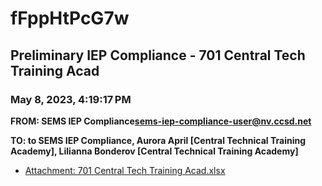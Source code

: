 # fFppHtPcG7w
## Preliminary IEP Compliance - 701 Central Tech Training Acad
### May 8, 2023, 4:19:17 PM
**FROM: SEMS IEP Compliance<sems-iep-compliance-user@nv.ccsd.net>**

**TO: to SEMS IEP Compliance, Aurora April [Central Technical Training Academy], Lilianna Bonderov [Central Technical Training Academy]**






* [Attachment: 701 Central Tech Training Acad.xlsx](fFppHtPcG7w-attachment-1.xlsx)
